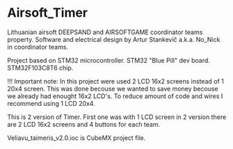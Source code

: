# Airsoft_Timer
Lithuanian airsoft DEEPSAND and AIRSOFTGAME coordinator teams property.
Software and electrical design by Artur Stankevič a.k.a. No_Nick in coordinator teams.

Project based on STM32 microcontroller. STM32 "Blue Pill" dev board. STM32F103C8T6 chip.

!!! Important note: In this project were used 2 LCD 16x2 screens instead of 1 20x4 screen. This was done becouse we wanted to save money becouse we already had enought 16x2 LCD's.
To reduce amount of code and wires I recommend using 1 LCD 20x4. 

This is 2 version of Timer. First one was with 1 LCD screen in 2 version there are 2 LCD 16x2 screens and 4 buttons for each team.

Veliavu_taimeris_v2.0.ioc is CubeMX project file.
